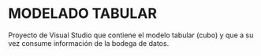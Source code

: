 # MODELADO TABULAR

Proyecto de Visual Studio que contiene el modelo tabular (cubo) y que a su vez consume información de la bodega de datos.
 

